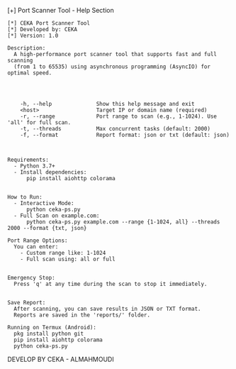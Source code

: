 
[+] Port Scanner Tool - Help Section

    [*] CEKA Port Scanner Tool
    [*] Developed by: CEKA
    [*] Version: 1.0

    Description:
      A high-performance port scanner tool that supports fast and full scanning
      (from 1 to 65535) using asynchronous programming (AsyncIO) for optimal speed.


    

        -h, --help              Show this help message and exit
        <host>                  Target IP or domain name (required)
        -r, --range             Port range to scan (e.g., 1-1024). Use 'all' for full scan.
        -t, --threads           Max concurrent tasks (default: 2000)
        -f, --format            Report format: json or txt (default: json)

        

    Requirements:
      - Python 3.7+
      - Install dependencies:
          pip install aiohttp colorama


    How to Run:
      - Interactive Mode:
          python ceka-ps.py
      - Full Scan on example.com:
          python ceka-ps.py example.com --range {1-1024, all} --threads 2000 --format {txt, json}

    Port Range Options:
      You can enter:
        - Custom range like: 1-1024
        - Full scan using: all or full
    

    Emergency Stop:
      Press 'q' at any time during the scan to stop it immediately.
    

    Save Report:
      After scanning, you can save results in JSON or TXT format.
      Reports are saved in the 'reports/' folder.

    Running on Termux (Android):
      pkg install python git
      pip install aiohttp colorama
      python ceka-ps.py


DEVELOP BY CEKA - ALMAHMOUDI
